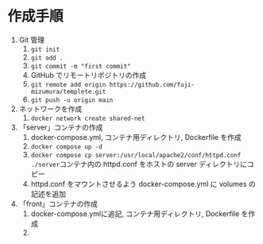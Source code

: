 # 作成手順

1. Git 管理
    1. `git init`
    2. `git add .`
    3. `git commit -m "first commit"`
    4. GitHub でリモートリポジトリの作成
    5. `git remote add origin https://github.com/fuji-mizumura/templete.git`
    6. `git push -u origin main`
2. ネットワークを作成
    1. `docker network create shared-net`
3. 「server」コンテナの作成
    1. docker-compose.yml, コンテナ用ディレクトリ, Dockerfile を作成
    2. `docker compose up -d`
    3. `docker compose cp server:/usr/local/apache2/conf/httpd.conf ./server`コンテナ内の httpd.conf をホストの server ディレクトリにコピー
    4. httpd.conf をマウントさせるよう docker-compose.yml に volumes の記述を追加
4. 「front」コンテナの作成
    1. docker-compose.ymlに追記, コンテナ用ディレクトリ, Dockerfile を作成
    2. 
